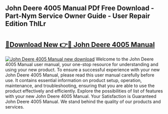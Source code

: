 ## John Deere 4005 Manual PDf Free Download - Part-Nym Service Owner Guide - User Repair Edition ThlLr

# <h2><a href="http://bc90051.oget.top/?id=John+Deere+4005+Manual">🔗Download New 👉🔴 John Deere 4005 Manual</a></h2>

[![John Deere 4005 Manual new download](https://i.imgur.com/5g1atiW.png)](http://bc90051.oget.top/?id=John+Deere+4005+Manual)
Welcome to the John Deere 4005 Manual user manual, your one-stop resource for understanding and using your new product. To ensure a successful experience with your new John Deere 4005 Manual, please read this user manual carefully before use. It contains essential information on product setup, operation, maintenance, and troubleshooting, ensuring that you are able to use the product effectively and efficiently. Explore the possibilities of list of features with your new John Deere 4005 Manual. Your Satisfaction is Guaranteed John Deere 4005 Manual. We stand behind the quality of our products and services.
